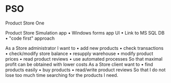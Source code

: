 # PSO
 Product Store One
 
Product Store Simulation app
•	Windows forms app UI
•	Link to MS SQL DB
•	"code first" approach

As a Store administrator I want to
•	add new products
•	check transactions
•	check/modify store balance
•	resupply warehouse
•	modify product prices
•	read product reviews
•	use automated processes
So that maximal profit can be obtained with lower costs
As a Store client want to
•	find products easily
•	buy products
•	read/write product reviews
So that I do not lose too much time searching for the products I need.
